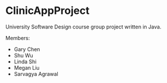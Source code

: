 # ClinicAppProject

University Software Design course group project written in Java.

Members:
- Gary Chen
- Shu Wu
- Linda Shi
- Megan Liu
- Sarvagya Agrawal
